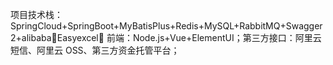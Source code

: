 项目技术栈：
SpringCloud+SpringBoot+MyBatisPlus+Redis+MySQL+RabbitMQ+Swagger2+alibabaEasyexcel；
前端：Node.js+Vue+ElementUI；第三方接口：阿里云短信、阿里云 OSS、第三方资金托管平台；
